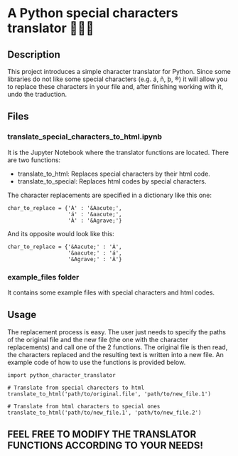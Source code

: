 # A Python special characters translator :snake::u6e80::ok:
## Description
This project introduces a simple character translator for Python. Since some libraries do not like some special characters (e.g. á, ñ, þ, ®) it will allow you to replace these characters in your file and, after finishing working with it, undo the traduction.

## Files
### translate_special_characters_to_html.ipynb
It is the Jupyter Notebook where the translator functions are located. There are two functions:
- translate_to_html: Replaces special characters by their html code.
- translate_to_special: Replaces html codes by special characters.

The character replacements are specified in a dictionary like this one:
```
char_to_replace = {'Á' : '&Aacute;',
                   'á' : '&aacute;',
                   'À' : '&Agrave;'}
```
And its opposite would look like this:
```
char_to_replace = {'&Aacute;' : 'Á',
                   '&aacute;' : 'á',
                   '&Agrave;' : 'À'}
```
### example_files folder
It contains some example files with special characters and html codes.

## Usage
The replacement process is easy. The user just needs to specify the paths of the original file and the new file (the one with the character replacements) and call one of the 2 functions. The original file is then read, the characters replaced and the resulting text is written into a new file. An example code of how to use the functions is provided below.
```
import python_character_translator

# Translate from special charecters to html
translate_to_html('path/to/original.file', 'path/to/new_file.1')

# Translate from html characters to special ones
translate_to_html('path/to/new_file.1', 'path/to/new_file.2')
```


## FEEL FREE TO MODIFY THE TRANSLATOR FUNCTIONS ACCORDING TO YOUR NEEDS!
